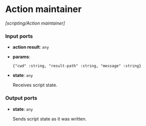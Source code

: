 # Action maintainer

_[scripting/Action maintainer]_

### Input ports

* __action result__: ` any `


* __params__: 
    ```
    {"cwd" :string, "result-path" :string, "message" :string}
    ```


* __state__: ` any `

    Receives script state.

### Output ports

* __state__: ` any `

    Sends script state as it was written.

